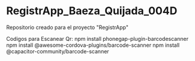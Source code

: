 # RegistrApp_Baeza_Quijada_004D
Repositorio creado para el proyecto "RegistrApp"

Codigos para Escanear Qr:
npm install phonegap-plugin-barcodescanner
npm install @awesome-cordova-plugins/barcode-scanner
npm install @capacitor-community/barcode-scanner

